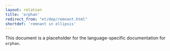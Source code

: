 ```yaml
---
layout: relation
title: 'orphan'
redirect_from: "et/dep/remnant.html"
shortdef: 'remnant in ellipsis'
---
```


This document is a placeholder for the language-specific documentation
for `orphan`.
